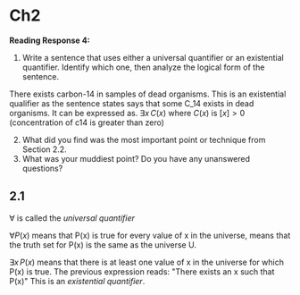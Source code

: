 # Ch2

**Reading Response 4:**

1.  Write a sentence that uses either a universal quantifier or an existential quantifier. Identify which one, then analyze the logical form of the sentence.

There exists carbon-14 in samples of dead organisms. This is an existential qualifier as the sentence states says that some C_14 exists in dead organisms. It can be expressed as. $\exists x \,C(x)$ where $C(x)$ is $[x]>0$ (concentration of c14 is greater than zero)

2.  What did you find was the most important point or technique from Section 2.2.
3.  What was your muddiest point? Do you have any unanswered questions?

## 2.1

$\forall$ is called the *universal quantifier* 

$\forall P(x)$ means that P(x) is true for every value of x in the universe, means that the truth set for P(x) is the same as the universe U.

$\exists x\,P(x)$ means that there is at least one value of x in the universe for which P(x) is true. The previous expression reads: "There exists an x such that P(x)" This is an *existential quantifier*.


